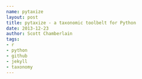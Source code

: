 ```yaml
---
name: pytaxize
layout: post
title: pytaxize - a taxonomic toolbelt for Python
date: 2013-12-23
author: Scott Chamberlain
tags:
- r
- python
- github
- jekyll
- taxonomy
---
```


